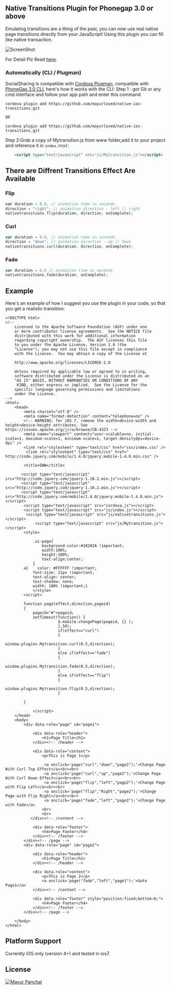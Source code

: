 ## Native Transitions Plugin for Phonegap 3.0 or above

Emulating transitions are a thing of the past, you can now use real native page transitions directly from your JavaScript! Using this plugin you can fill like native transaction.

![ScreenShot](http://www.excellentwebworld.com/wp-content/uploads/2014/01/banner.jpg)

For Detail Plz Read [here](http://www.excellentwebworld.com//native-transitions-plugin-for-ios-phonegap).

### Automatically (CLI / Plugman)
SocialSharing is compatible with [Cordova Plugman](https://github.com/apache/cordova-plugman), compatible with [PhoneGap 3.0 CLI](http://docs.phonegap.com/en/3.0.0/guide_cli_index.md.html#The%20Command-line%20Interface_add_features), here's how it works with the CLI:
Step 1 : got Git or any cmd interface and follow your app path and enter this command
```
cordova plugin add https://github.com/mayurloved/native-ios-transitions.git

OR

cordova plugin add https://github.com/mayurloved/native-ios-transitions.git
```
Step 2:Grab a copy of Mytransition.js from www folder,add it to your project and reference it in `index.html`:

```html
    <script type="text/javascript" src="js/Mytransition.js"></script>
```
## There are Diffrent Transitions Effect Are Available 

### Flip

```js
var duration = 0.6, // animation time in seconds
direction = "right"; // animation direction - left || right
nativetransitions.flip(duration, direction, onComplete);
```

### Curl

```js
var duration = 0.6, // animation time in seconds
direction = "down"; // animation direction - up || down
nativetransitions.curl(duration, direction, onComplete);
```

### Fade
```js
var duration = 0.6 // animation time in seconds
nativetransitions.fade(duration, onComplete);
```

## Example

Here's an example of how I suggest you use the plugin in your code, so that you get a realistic transition:

```
<!DOCTYPE html>
<!--
    Licensed to the Apache Software Foundation (ASF) under one
    or more contributor license agreements.  See the NOTICE file
    distributed with this work for additional information
    regarding copyright ownership.  The ASF licenses this file
    to you under the Apache License, Version 2.0 (the
    "License"); you may not use this file except in compliance
    with the License.  You may obtain a copy of the License at

    http://www.apache.org/licenses/LICENSE-2.0

    Unless required by applicable law or agreed to in writing,
    software distributed under the License is distributed on an
    "AS IS" BASIS, WITHOUT WARRANTIES OR CONDITIONS OF ANY
     KIND, either express or implied.  See the License for the
    specific language governing permissions and limitations
    under the License.
-->
<html>
    <head>
        <meta charset="utf-8" />
        <meta name="format-detection" content="telephone=no" />
        <!-- WARNING: for iOS 7, remove the width=device-width and height=device-height attributes. See https://issues.apache.org/jira/browse/CB-4323 -->
        <meta name="viewport" content="user-scalable=no, initial-scale=1, maximum-scale=1, minimum-scale=1, target-densitydpi=device-dpi" />
        <link rel="stylesheet" type="text/css" href="css/index.css" />
         <link rel="stylesheet" type="text/css" href=" http://code.jquery.com/mobile/1.4.0/jquery.mobile-1.4.0.min.css" />
        
        <title>EWW</title>
      
       <script type="text/javascript" src="http://code.jquery.com/jquery-1.10.2.min.js"></script>
       <script type="text/javascript" src="http://code.jquery.com/jquery-1.10.2.min.js"></script>
       <script type="text/javascript" src="http://code.jquery.com/mobile/1.4.0/jquery.mobile-1.4.0.min.js"></script>
        <script type="text/javascript" src="cordova.js"></script>
        <script type="text/javascript" src="js/index.js"></script>
         <script type="text/javascript" src="js/nativetransitions.js"></script>
             <script type="text/javascript" src="js/Mytransition.js"></script>
        <style>
            
            .ui-page{
                background-color:#10282A !important;
                width:100%;
                height:100%;
                text-align:center;
            }
        a{    color: #FFFFFF !important;
            font-size: 11px !important;
            text-align: center;
            text-shadow: none;
            width: 100% !important;}
            </style>
        <script>
                      
        function page(effect,direction,pageid)
        {
            pageid="#"+pageid;
            setTimeout(function() {
                       $.mobile.changePage(pageid, {} );
                       },50);
                       if(effect=="curl")
                       {
                           window.plugins.Mytransition.curl(0.5,direction);
                       }
                       else if(effect=="fade")
                       {
                           window.plugins.Mytransition.fade(0.5,direction);
                       }
                       else if(effect=="flip")
                       {
                           window.plugins.Mytransition.flip(0.5,direction);
                       }
                       
        }

            </script>
    </head>
    <body>
        <div data-role="page" id="page1">
            
            <div data-role="header">
                <h1>Page Title</h1>
            </div><!-- /header -->
            
            <div data-role="content">
                <p>This is Page 1</p>
                
                 <a onclick='page("curl","down","page2");'>Change Page With Curl Top Effect</a><br><br>
                 <a onclick='page("curl","up","page2");'>Change Page With Curl Down Effect</a><br><br>
                 <a onclick='page("flip","left","page2");'>Change Page with Flip Left</a><br><br>
                 <a onclick='page("flip","Right","page2");'>Change Page with Flip Right</a><br><br>
                 <a onclick='page("fade","left","page2");'>Change Page with Fade</a>
                <br>
                <br>
           </div><!-- /content -->
            
            <div data-role="footer">
                <h4>Page Footer</h4>
            </div><!-- /footer -->
        </div><!-- /page -->
        <div data-role="page" id="page2">
            
            <div data-role="header">
                <h1>Page Title</h1>
            </div><!-- /header -->
            
            <div data-role="content">
                <p>This is Page 2</p>
                <a onclick='page("fade","left","page1");'>Goto Page1</a>
            </div><!-- /content -->
            
            <div data-role="footer" style="position:fixed;bottom:0;">
                <h4>Page Footer</h4>
            </div><!-- /footer -->
        </div><!-- /page -->

    </body>
</html>

```

## Platform Support

Currently iOS only (version 4+) and tested in ios7.

## License

[![Mayur Panchal](http://excellentwebworld.com/wp-content/uploads/2013/07/logo.png)](http://www.excellentwebworld.com/ "Blogging")